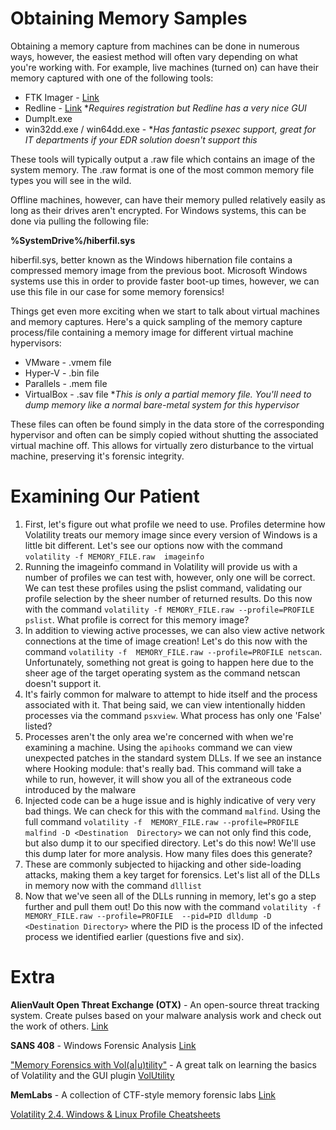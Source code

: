 # Obtaining Memory Samples

Obtaining a memory capture from machines can be done in numerous ways, however,  the easiest method will often vary depending on what you're working  with. For example, live machines (turned on) can have their memory  captured with one of the following tools:

- FTK Imager - [Link](https://accessdata.com/product-download/ftk-imager-version-4-2-0)
- Redline - [Link](https://www.fireeye.com/services/freeware/redline.html) **Requires registration but Redline has a very nice GUI*
- DumpIt.exe
- win32dd.exe / win64dd.exe - **Has fantastic psexec support, great for IT departments if your EDR solution doesn't support this*

These tools will typically output a .raw file which contains an image of the  system memory. The .raw format is one of the most common memory file  types you will see in the wild.

Offline machines, however, can have their memory pulled relatively easily as  long as their drives aren't encrypted. For Windows systems, this can be  done via pulling the following file: 

**%SystemDrive%/hiberfil.sys**

hiberfil.sys, better known as the Windows hibernation file contains a compressed  memory image from the previous boot. Microsoft Windows systems use this  in order to provide faster boot-up times, however, we can use this file  in our case for some memory forensics!

Things get even more exciting when we start to talk about virtual machines and memory captures. Here's a quick sampling of the memory capture  process/file containing a memory image for different virtual machine  hypervisors:

- VMware - .vmem file
- Hyper-V - .bin file
- Parallels - .mem file
- VirtualBox - .sav file **This is only a partial memory file. You'll need to dump memory like a normal bare-metal system for this hypervisor*

These files can often be found simply in the data store of the corresponding  hypervisor and often can be simply copied without shutting the  associated virtual machine off. This allows for virtually zero  disturbance to the virtual machine, preserving it's forensic integrity.

# Examining Our Patient                            

1. First, let's figure out what profile  we need to use. Profiles determine how Volatility treats our memory  image since every version of Windows is a little bit different. Let's  see our options now with the command `volatility -f MEMORY_FILE.raw  imageinfo`
2. Running the imageinfo command in Volatility will provide us with a  number of profiles we can test with, however, only one will be correct.  We can test these profiles using the pslist command, validating our  profile selection by the sheer number of returned results. Do this now  with the command `volatility -f MEMORY_FILE.raw --profile=PROFILE  pslist`. What profile is correct for this memory image?
3. In addition to viewing active  processes, we can also view active network connections at the time of  image creation! Let's do this now with the command `volatility -f  MEMORY_FILE.raw --profile=PROFILE netscan`. Unfortunately, something not great is going to happen here due to the sheer age of the target  operating system as the command netscan doesn't support it.
4. It's fairly common for malware to attempt to hide itself and the process associated with it. That being said, we can view intentionally hidden  processes via the command `psxview`. What process has only one 'False'  listed?
5. Processes aren't the only area we're concerned with when we're examining a machine. Using the `apihooks` command we can view unexpected patches  in the standard system DLLs. If we see an instance where Hooking module: <unknown> that's really bad. This command will take a while to  run, however, it will show you all of the extraneous code introduced by  the malware
6. Injected code can be a huge issue and is highly indicative of very very bad things. We can check for this  with the command `malfind`. Using the full command `volatility -f  MEMORY_FILE.raw --profile=PROFILE malfind -D <Destination  Directory>` we can not only find this code, but also dump it to our  specified directory. Let's do this now! We'll use this dump later for  more analysis. How many files does this generate?
7.  These are commonly subjected to hijacking and other side-loading  attacks, making them a key target for forensics. Let's list all of the  DLLs in memory now with the command `dlllist`
8.  Now that we've seen all of the DLLs  running in memory, let's go a step further and pull them out! Do this  now with the command `volatility -f MEMORY_FILE.raw --profile=PROFILE  --pid=PID dlldump -D <Destination Directory>` where the PID is the process ID of the infected process we identified earlier (questions  five and six).

# Extra

**AlienVault Open Threat Exchange (OTX)** - An open-source threat tracking system. Create pulses based on your malware analysis work and check out the work of others. [Link](https://otx.alienvault.com/dashboard/new)

**SANS 408** - Windows Forensic Analysis [Link](https://www.sans.org/blog/for408-windows-forensic-analysis-has-been-renumbered-to-for500-windows-forensics-analysis/)

["Memory Forensics with Vol(a|u)tility"](https://youtu.be/dB5852eAgpc) - A great talk on learning the basics of Volatility and the GUI plugin [VolUtility](https://github.com/kevthehermit/VolUtility)

**MemLabs** - A collection of CTF-style memory forensic labs [Link](https://github.com/stuxnet999/MemLabs)

[Volatility 2.4. Windows & Linux Profile Cheatsheets](https://downloads.volatilityfoundation.org/releases/2.4/CheatSheet_v2.4.pdf)
